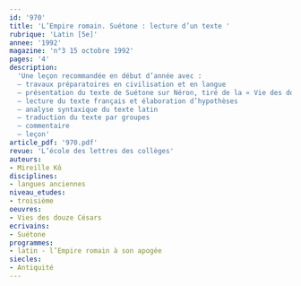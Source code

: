 ```yaml
---
id: '970'
title: 'L’Empire romain. Suétone : lecture d’un texte '
rubrique: 'Latin [5e]'
annee: '1992'
magazine: 'n°3 15 octobre 1992'
pages: '4'
description: 
  'Une leçon recommandée en début d’année avec :
  – travaux préparatoires en civilisation et en langue
  – présentation du texte de Suétone sur Néron, tiré de la « Vie des douze Césars » (livre 6, tome 2, éditions Belles-Lettres)
  – lecture du texte français et élaboration d’hypothèses
  – analyse syntaxique du texte latin
  – traduction du texte par groupes
  – commentaire
  – leçon'
article_pdf: '970.pdf'
revue: 'L’école des lettres des collèges'
auteurs:
- Mireille Kô
disciplines:
- langues anciennes
niveau_etudes:
- troisième
oeuvres:
- Vies des douze Césars
ecrivains:
- Suétone
programmes:
- latin - l’Empire romain à son apogée
siecles:
- Antiquité
---
```

